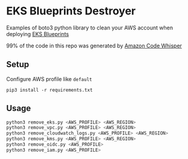 # EKS Blueprints Destroyer

Examples of boto3 python library to clean your AWS account when deploying [EKS Blueprints](https://github.com/aws-ia/terraform-aws-eks-blueprints)

99% of the code in this repo was generated by [Amazon Code Whisper](https://aws.amazon.com/codewhisperer/)

## Setup
Configure AWS profile like `default`

```shell
pip3 install -r requirements.txt
```

## Usage

```sh
python3 remove_eks.py <AWS_PROFILE> <AWS_REGION>
python3 remove_vpc.py <AWS_PROFILE> <AWS_REGION>
python3 remove_cloudwatch_logs.py <AWS_PROFILE> <AWS_REGION>
python3 remove_kms.py <AWS_PROFILE> <AWS_REGION>
python3 remove_oidc.py <AWS_PROFILE>
python3 remove_iam.py <AWS_PROFILE>
```


